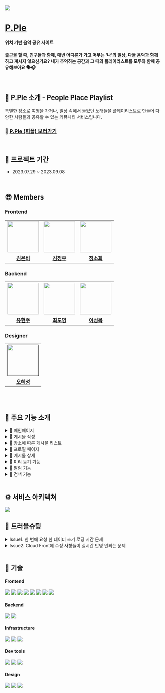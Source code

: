   <img src="https://file.notion.so/f/f/07023ed1-1f46-41e9-bb9a-4c2d8251cca4/6ce6c9ac-7c21-4c09-a3f2-8fecf97bed55/04.png?id=5a7b35ae-7602-42f6-8c1b-c2fa3b651084&table=block&spaceId=07023ed1-1f46-41e9-bb9a-4c2d8251cca4&expirationTimestamp=1694239200000&signature=_3pskICKYrPhQlVCmo7TGnorArOtlrFHGu9KTms2q5g&downloadName=04.png"/>
  
# [P.Ple](https://pple.today)

<b>위치 기반 음악 공유 사이트</b>

#### 출근을 할 때, 친구들과 함께, 매번 어디론가 가고 머무는 ‘나’의 일상, 다들 음악과 함께 하고 계시지 않으신가요? 내가 추억하는 공간과 그 때의 플레이리스트를 모두와 함께 공유해보아요 🗣️🎧

<br />

## 💜 P.Ple 소개 - People Place Playlist


특별한 장소로 여행을 가거나, 일상 속에서 들었던 노래들을 플레이리스트로 만들어 다양한 사람들과 공유할 수 있는 커뮤니티 서비스입니다.

### 🔗 **[P.Ple (피플) 보러가기](https://pple.today)**

<br />

## 📆 프로젝트 기간

-   2023.07.29 ~ 2023.09.08

<br />

## 😎 Members

### Frontend

<table>
  <tr>
    <td align="center"><a href="https://github.com/Aurora-in-Wonderland"><img src="https://github.com/Aurora-in-Wonderland/shooting-game/assets/99107568/6957169b-5d2f-4090-bd22-f3d198bd4c3c" width="100px" /></a></td>
    <td align="center"><a href="https://github.com/ownage2"><img src="https://avatars.githubusercontent.com/u/121753617?v=4" 
    width="100px" /></a></td>
    <td align="center"><a href="https://github.com/heexohee"><img src="https://user-images.githubusercontent.com/90495580/169259379-a913dd30-fa7f-4309-af30-9bd94c9608a6.png" width="100px" /></a></td>
  </tr>
   <tr>
    <td align="center"><b><a href="https://github.com/Aurora-in-Wonderland">김은비</a></b></td>
    <td align="center"><b><a href="https://github.com/ownage2">김정우</a></b></td>
    <td align="center"><b><a href="https://github.com/heexohee">정소희</a></b></td>
  </tr>
</table>

### Backend

<table>

  <tr>
    <td align="center"><a href="https://github.com/hyunJuS2"><img src="https://avatars.githubusercontent.com/u/134916809?v=4" width="100px" /></a></td>
    <td align="center"><a href="https://github.com/mabyoungg"><img src="https://avatars.githubusercontent.com/u/131260371?v=4" 
    width="100px" /></a></td>
    <td align="center"><a href="https://github.com/REWELLGOM"><img src="https://avatars.githubusercontent.com/u/129605750?v=4" width="100px" /></a></td>
  </tr>
   <tr>
    <td align="center"><b><a href="https://github.com/hyunJuS2">유현주</a></b></td>
    <td align="center"><b><a href="https://github.com/mabyoungg">최도영</a></b></td>
    <td align="center"><b><a href="https://github.com/REWELLGOM">이성목</a></b></td>
  </tr>
</table>

### Designer

<table>

  <tr>
    <td align="center"><a href=""><img src="https://github.com/Aurora-in-Wonderland/shooting-game/assets/99107568/8bb61043-621b-49b8-a031-44ac066b438e" width="100px" /></a>
   
  </tr>
   <tr>
    <td align="center"><b><a href="https://github.com/Aurora-in-Wonderland">오혜성</a></b></td>
  </tr>
</table>

<br/>
<br/>

## 💜 주요 기능 소개

<details>
<summary>📌 메인페이지</summary>

-   인기 포스팅, 추천 플레이리스트 등 P.Ple의 주 컨텐츠들을 확인할 수 있습니다.
<table>
  <tr>
    <td align="center"><img src="https://file.notion.so/f/f/07023ed1-1f46-41e9-bb9a-4c2d8251cca4/44775701-f78f-4541-8277-a8488c446f52/%E1%84%86%E1%85%A9%E1%86%A8_%E1%84%92%E1%85%A9%E1%86%B701.png?id=3ab67afe-993b-4d4d-9a77-2cfe69c2df66&table=block&spaceId=07023ed1-1f46-41e9-bb9a-4c2d8251cca4&expirationTimestamp=1694232000000&signature=g4nmsgH0dNXW0hf_y-HgRjqGUML3U0NQsYf4j7d62XQ&downloadName=%E1%84%86%E1%85%A9%E1%86%A8_%E1%84%92%E1%85%A9%E1%86%B701.png" width="100%" /></a></td>
    <td align="center"><img src="https://file.notion.so/f/f/07023ed1-1f46-41e9-bb9a-4c2d8251cca4/b7d0b4bc-6bfb-44e7-91f9-8ad650513e31/%E1%84%86%E1%85%A9%E1%86%A8_%E1%84%92%E1%85%A9%E1%86%B702.png?id=ce5e0996-5c1f-4e06-8ebe-4190dc8236f4&table=block&spaceId=07023ed1-1f46-41e9-bb9a-4c2d8251cca4&expirationTimestamp=1694232000000&signature=tag667tw4xeBp0Nl5FBjNospmBvcPHlPlibOrKJPlYI&downloadName=%E1%84%86%E1%85%A9%E1%86%A8_%E1%84%92%E1%85%A9%E1%86%B702.png" width="100%" /></a></td>
    <td align="center"><img src="https://file.notion.so/f/f/07023ed1-1f46-41e9-bb9a-4c2d8251cca4/df980c54-5558-4f08-a56d-0d3ef4027a84/%E1%84%86%E1%85%A9%E1%86%A8_%E1%84%92%E1%85%A9%E1%86%B703.png?id=25297b48-9898-4941-a853-b9254b51c3a8&table=block&spaceId=07023ed1-1f46-41e9-bb9a-4c2d8251cca4&expirationTimestamp=1694232000000&signature=EswMjY7I7GsyxOPdxlpCJ-GLAgyOAoPfGVOYnvz-5K8&downloadName=%E1%84%86%E1%85%A9%E1%86%A8_%E1%84%92%E1%85%A9%E1%86%B703.png" width="100%" /></a></td>   
  </tr>
</table>
</details>

<details>
<summary>📌 게시물 작성</summary>

-   장소 검색, 노래 검색을 이용해 해당 장소에 어울리는 플레이 리스트를 담아 게시물을 작성할 수 있습니다.
<table>
  <tr>
    <td align="center"><img src="https://file.notion.so/f/f/07023ed1-1f46-41e9-bb9a-4c2d8251cca4/5a413cf0-d3f3-4fff-b6d6-51e1d59dd443/%E1%84%86%E1%85%A9%E1%86%A8_%E1%84%80%E1%85%A6%E1%84%89%E1%85%B5%E1%84%86%E1%85%AE%E1%86%AF%E1%84%8C%E1%85%A1%E1%86%A8%E1%84%89%E1%85%A5%E1%86%BC01_2.png?id=f2491227-1458-4685-922a-df94c975f39b&table=block&spaceId=07023ed1-1f46-41e9-bb9a-4c2d8251cca4&expirationTimestamp=1694232000000&signature=ZcrwpoefCDKbMspix5BkQypCdvCRNj46B6mBLfxyMBY&downloadName=%E1%84%86%E1%85%A9%E1%86%A8_%E1%84%80%E1%85%A6%E1%84%89%E1%85%B5%E1%84%86%E1%85%AE%E1%86%AF%E1%84%8C%E1%85%A1%E1%86%A8%E1%84%89%E1%85%A5%E1%86%BC01_2.png" width="100%" /></a></td>
    <td align="center"><img src="https://file.notion.so/f/f/07023ed1-1f46-41e9-bb9a-4c2d8251cca4/b88efbd9-1eaa-41b4-9e69-dd8278214efe/%E1%84%86%E1%85%A9%E1%86%A8_%E1%84%8C%E1%85%B5%E1%84%83%E1%85%A9%E1%84%91%E1%85%A6%E1%84%8B%E1%85%B5%E1%84%8C%E1%85%B5_%E1%84%91%E1%85%B5%E1%86%AB_2.png?id=2df42b6c-0400-46a3-a200-06100de75cfb&table=block&spaceId=07023ed1-1f46-41e9-bb9a-4c2d8251cca4&expirationTimestamp=1694232000000&signature=P0l6Zep4wwUjEcGhB4uDaOAuSaYkKrEtl4hfpXGMZIw&downloadName=%E1%84%86%E1%85%A9%E1%86%A8_%E1%84%8C%E1%85%B5%E1%84%83%E1%85%A9%E1%84%91%E1%85%A6%E1%84%8B%E1%85%B5%E1%84%8C%E1%85%B5_%E1%84%91%E1%85%B5%E1%86%AB_2.png" width="100%" /></a></td>
    <td align="center"><img src="https://file.notion.so/f/f/07023ed1-1f46-41e9-bb9a-4c2d8251cca4/c726f297-75e8-418b-8640-f288ce0a8a5a/%E1%84%86%E1%85%A9%E1%86%A8_%E1%84%80%E1%85%A6%E1%84%89%E1%85%B5%E1%84%86%E1%85%AE%E1%86%AF%E1%84%8C%E1%85%A1%E1%86%A8%E1%84%89%E1%85%A5%E1%86%BC_03_2.png?id=128b8d87-49c5-40e4-8096-b5b09df1f484&table=block&spaceId=07023ed1-1f46-41e9-bb9a-4c2d8251cca4&expirationTimestamp=1694232000000&signature=Q8cjhBaaAf_4fNEmRZBNSLMMqFNMbWSse-whsQcR_wU&downloadName=%E1%84%86%E1%85%A9%E1%86%A8_%E1%84%80%E1%85%A6%E1%84%89%E1%85%B5%E1%84%86%E1%85%AE%E1%86%AF%E1%84%8C%E1%85%A1%E1%86%A8%E1%84%89%E1%85%A5%E1%86%BC_03_2.png" width="100%" /></a></td>
    <td align="center"><img src="https://file.notion.so/f/f/07023ed1-1f46-41e9-bb9a-4c2d8251cca4/31828d6e-70b5-44d4-ac3a-8bdc765074dc/%E1%84%86%E1%85%A9%E1%86%A8_%E1%84%80%E1%85%A6%E1%84%89%E1%85%B5%E1%84%86%E1%85%AE%E1%86%AF%E1%84%8C%E1%85%A1%E1%86%A8%E1%84%89%E1%85%A5%E1%86%BC_04_2.png?id=eb0132bf-d382-445d-8938-ebc5a20b2170&table=block&spaceId=07023ed1-1f46-41e9-bb9a-4c2d8251cca4&expirationTimestamp=1694232000000&signature=fOHqHoBfBTQ4GLMAfo-5oDAQNu7zw7ziYHdLQFQf_OE&downloadName=%E1%84%86%E1%85%A9%E1%86%A8_%E1%84%80%E1%85%A6%E1%84%89%E1%85%B5%E1%84%86%E1%85%AE%E1%86%AF%E1%84%8C%E1%85%A1%E1%86%A8%E1%84%89%E1%85%A5%E1%86%BC_04_2.png" width="100%" /></a></td>
  </tr>
</table>
</details>

<details>
<summary>📌 장소에 따른 게시물 리스트</summary>

-   GPS 기능을 통해 현재 내 위치 주변이나 특정 장소를 검색하여 그 주변의 작성된 게시물을 확인할 수 있습니다.

<table>
  <tr>
    <td align="center"><img src="https://file.notion.so/f/f/07023ed1-1f46-41e9-bb9a-4c2d8251cca4/5a413cf0-d3f3-4fff-b6d6-51e1d59dd443/%E1%84%86%E1%85%A9%E1%86%A8_%E1%84%80%E1%85%A6%E1%84%89%E1%85%B5%E1%84%86%E1%85%AE%E1%86%AF%E1%84%8C%E1%85%A1%E1%86%A8%E1%84%89%E1%85%A5%E1%86%BC01_2.png?id=f2491227-1458-4685-922a-df94c975f39b&table=block&spaceId=07023ed1-1f46-41e9-bb9a-4c2d8251cca4&expirationTimestamp=1694232000000&signature=ZcrwpoefCDKbMspix5BkQypCdvCRNj46B6mBLfxyMBY&downloadName=%E1%84%86%E1%85%A9%E1%86%A8_%E1%84%80%E1%85%A6%E1%84%89%E1%85%B5%E1%84%86%E1%85%AE%E1%86%AF%E1%84%8C%E1%85%A1%E1%86%A8%E1%84%89%E1%85%A5%E1%86%BC01_2.png" width="100%" /></a></td>
    <td align="center"><img src="https://file.notion.so/f/f/07023ed1-1f46-41e9-bb9a-4c2d8251cca4/b88efbd9-1eaa-41b4-9e69-dd8278214efe/%E1%84%86%E1%85%A9%E1%86%A8_%E1%84%8C%E1%85%B5%E1%84%83%E1%85%A9%E1%84%91%E1%85%A6%E1%84%8B%E1%85%B5%E1%84%8C%E1%85%B5_%E1%84%91%E1%85%B5%E1%86%AB_2.png?id=2df42b6c-0400-46a3-a200-06100de75cfb&table=block&spaceId=07023ed1-1f46-41e9-bb9a-4c2d8251cca4&expirationTimestamp=1694232000000&signature=P0l6Zep4wwUjEcGhB4uDaOAuSaYkKrEtl4hfpXGMZIw&downloadName=%E1%84%86%E1%85%A9%E1%86%A8_%E1%84%8C%E1%85%B5%E1%84%83%E1%85%A9%E1%84%91%E1%85%A6%E1%84%8B%E1%85%B5%E1%84%8C%E1%85%B5_%E1%84%91%E1%85%B5%E1%86%AB_2.png" width="100%" /></a></td>
   
  </tr>
   <!-- <tr>
    <td align="center"><b>메인페이지1</b></td>
    <td align="center"><b>오혜성</b></td>
    <td align="center"><b>오혜성</b></td>
  </tr> -->
</table>

-   GPS 기능을 통해 현재 내 위치 주변이나 특정 장소를 검색하여 그 주변의 작성된 게시물을 확인할 수 있습니다.
</details>

<details>
<summary>📌 프로필 페이지</summary>

-   내 프로필과 회원 정보를 수정할 수 있고, 내 포스팅, 팔로워, 댓글 등을 한 눈에 보고 관리할 수 있습니다.
-   다른 사람의 프로필의 경우 포스팅, 팔로워를 확인할 수 있습니다.

<table>
  <tr>
    <td align="center"><img src="https://file.notion.so/f/f/07023ed1-1f46-41e9-bb9a-4c2d8251cca4/7ccf3fdc-01cc-4b1d-9e22-a3e4968c4d6e/%E1%84%86%E1%85%A1%E1%84%8B%E1%85%B5%E1%84%91%E1%85%A6%E1%84%8B%E1%85%B5%E1%84%8C%E1%85%B5_%E1%84%89%E1%85%A1%E1%86%BC%E1%84%89%E1%85%A6_%E1%84%91%E1%85%B5%E1%84%91%E1%85%B3%E1%86%AF%E1%84%85%E1%85%A5.png?id=99822b1e-173d-418b-9d4f-b41444b19147&table=block&spaceId=07023ed1-1f46-41e9-bb9a-4c2d8251cca4&expirationTimestamp=1694232000000&signature=puXKnySAjbdCT_v3dmcvzeUAtKBfde9NkolXH28IlSI&downloadName=%E1%84%86%E1%85%A1%E1%84%8B%E1%85%B5%E1%84%91%E1%85%A6%E1%84%8B%E1%85%B5%E1%84%8C%E1%85%B5_%E1%84%89%E1%85%A1%E1%86%BC%E1%84%89%E1%85%A6_%E1%84%91%E1%85%B5%E1%84%91%E1%85%B3%E1%86%AF%E1%84%85%E1%85%A5.png" width="100%" /></a></td>
    <td align="center"><img src="https://file.notion.so/f/f/07023ed1-1f46-41e9-bb9a-4c2d8251cca4/475f6153-cd46-4532-9f26-d35f5ccd2c2d/%E1%84%86%E1%85%A1%E1%84%8B%E1%85%B5%E1%84%91%E1%85%A6%E1%84%8B%E1%85%B5%E1%84%8C%E1%85%B5_%E1%84%89%E1%85%A1%E1%86%BC%E1%84%89%E1%85%A6_%E1%84%83%E1%85%A2%E1%86%BA%E1%84%80%E1%85%B3%E1%86%AF.png?id=0529f24e-f676-4f16-8329-2099c390a7a9&table=block&spaceId=07023ed1-1f46-41e9-bb9a-4c2d8251cca4&expirationTimestamp=1694232000000&signature=93AHoD-lzG-hDMlZW4Kxln-Qd6LU5CXu9LWg4i2iMEY&downloadName=%E1%84%86%E1%85%A1%E1%84%8B%E1%85%B5%E1%84%91%E1%85%A6%E1%84%8B%E1%85%B5%E1%84%8C%E1%85%B5_%E1%84%89%E1%85%A1%E1%86%BC%E1%84%89%E1%85%A6_%E1%84%83%E1%85%A2%E1%86%BA%E1%84%80%E1%85%B3%E1%86%AF.png" width="100%" /></a></td>
    <td align="center"><img src="https://file.notion.so/f/f/07023ed1-1f46-41e9-bb9a-4c2d8251cca4/a866a81a-4c93-4a87-939e-06f0fdc4a14a/%E1%84%86%E1%85%A9%E1%86%A8_%E1%84%91%E1%85%B3%E1%84%85%E1%85%A9%E1%84%91%E1%85%B5%E1%86%AF%E1%84%89%E1%85%AE%E1%84%8C%E1%85%A5%E1%86%BC.png?id=92c3b82e-a00d-403a-b0a2-7f4cdcf30099&table=block&spaceId=07023ed1-1f46-41e9-bb9a-4c2d8251cca4&expirationTimestamp=1694232000000&signature=vxI6_oAR-d8h1Nc4hjJUTdhbfHJZNcBwRV9diB9l1W8&downloadName=%E1%84%86%E1%85%A9%E1%86%A8_%E1%84%91%E1%85%B3%E1%84%85%E1%85%A9%E1%84%91%E1%85%B5%E1%86%AF%E1%84%89%E1%85%AE%E1%84%8C%E1%85%A5%E1%86%BC.png" width="100%" /></a></td>
   
  </tr>
</table>
<table>
  <tr>
    <td align="center"><img src="https://file.notion.so/f/f/07023ed1-1f46-41e9-bb9a-4c2d8251cca4/bd159fc3-3df2-4722-aa77-b0ae84a8cf04/%E1%84%86%E1%85%A9%E1%86%A8_%E1%84%86%E1%85%A1%E1%84%8B%E1%85%B5%E1%84%91%E1%85%A6%E1%84%8B%E1%85%B5%E1%84%8C%E1%85%B5_01.png?id=2f080183-709f-4614-9cad-60f264a9496e&table=block&spaceId=07023ed1-1f46-41e9-bb9a-4c2d8251cca4&expirationTimestamp=1694232000000&signature=GmrGmi2Sd2iE-kpoeuxUT2YjU_8jOEEdHfZG23ZUeAM&downloadName=%E1%84%86%E1%85%A9%E1%86%A8_%E1%84%86%E1%85%A1%E1%84%8B%E1%85%B5%E1%84%91%E1%85%A6%E1%84%8B%E1%85%B5%E1%84%8C%E1%85%B5_01.png" width="100%" /></a></td>
    <td align="center"><img src="https://file.notion.so/f/f/07023ed1-1f46-41e9-bb9a-4c2d8251cca4/2e4cca0d-0806-4e49-8f73-340d580604cb/%E1%84%86%E1%85%A9%E1%86%A8_%E1%84%86%E1%85%A1%E1%84%8B%E1%85%B5%E1%84%91%E1%85%A6%E1%84%8B%E1%85%B5%E1%84%8C%E1%85%B502.png?id=3291d8e3-32d4-428b-97c1-d261c96677c1&table=block&spaceId=07023ed1-1f46-41e9-bb9a-4c2d8251cca4&expirationTimestamp=1694232000000&signature=2UMOTpcL-ngge_Kdx_cPkmYw_1e3r2yZrKatcj1j3wQ&downloadName=%E1%84%86%E1%85%A9%E1%86%A8_%E1%84%86%E1%85%A1%E1%84%8B%E1%85%B5%E1%84%91%E1%85%A6%E1%84%8B%E1%85%B5%E1%84%8C%E1%85%B502.png" width="100%" /></a></td>
    <td align="center"><img src="https://file.notion.so/f/f/07023ed1-1f46-41e9-bb9a-4c2d8251cca4/c77879a4-e44f-41ef-ba12-8f39a8dc694f/%E1%84%86%E1%85%A9%E1%86%A8_%E1%84%86%E1%85%A1%E1%84%8B%E1%85%B5%E1%84%91%E1%85%A6%E1%84%8B%E1%85%B5%E1%84%8C%E1%85%B5_03.png?id=e7c0e7b5-2270-4643-8f34-ce836a32fb97&table=block&spaceId=07023ed1-1f46-41e9-bb9a-4c2d8251cca4&expirationTimestamp=1694232000000&signature=iWiFl2bQInLUk_uYiUkRD1VgkI2YswSV7ah8CQeuVms&downloadName=%E1%84%86%E1%85%A9%E1%86%A8_%E1%84%86%E1%85%A1%E1%84%8B%E1%85%B5%E1%84%91%E1%85%A6%E1%84%8B%E1%85%B5%E1%84%8C%E1%85%B5_03.png" width="100%" /></a></td>
  </tr>
</table>
</details>

<details>
<summary>📌 게시물 상세</summary>

-   게시물의 상세 내용을 확인하고 댓글을 남겨 다른 사람과 의견을 공유할 수 있습니다.

<table>
  <tr>
    <td align="center"><img src="https://file.notion.so/f/f/07023ed1-1f46-41e9-bb9a-4c2d8251cca4/2dce2a56-8b0d-42c3-8058-012211d4329c/%E1%84%86%E1%85%A9%E1%86%A8_%E1%84%80%E1%85%A6%E1%84%89%E1%85%B5%E1%84%86%E1%85%AE%E1%86%AF%E1%84%89%E1%85%A1%E1%86%BC%E1%84%89%E1%85%A6.png?id=01915fd2-4ace-417b-9023-ae8b8dbf59ed&table=block&spaceId=07023ed1-1f46-41e9-bb9a-4c2d8251cca4&expirationTimestamp=1694232000000&signature=jrFbPkWW5rIU_L4XePWdI4NCPhR7AU7wxQPuahVLVuA&downloadName=%E1%84%86%E1%85%A9%E1%86%A8_%E1%84%80%E1%85%A6%E1%84%89%E1%85%B5%E1%84%86%E1%85%AE%E1%86%AF%E1%84%89%E1%85%A1%E1%86%BC%E1%84%89%E1%85%A6.png" width="100%" /></a></td>
    <td align="center"><img src="https://file.notion.so/f/f/07023ed1-1f46-41e9-bb9a-4c2d8251cca4/6bd99654-ac14-4f5b-8b62-eb91048a33e2/%E1%84%86%E1%85%A9%E1%86%A8_%E1%84%83%E1%85%A2%E1%86%BA%E1%84%80%E1%85%B3%E1%86%AF.png?id=b0cfb202-8467-499f-a19d-5a900cd0d457&table=block&spaceId=07023ed1-1f46-41e9-bb9a-4c2d8251cca4&expirationTimestamp=1694232000000&signature=QntvxUSMEh6MspRhc82MmuS_dK3mR3saRDQpM7GFEdE&downloadName=%E1%84%86%E1%85%A9%E1%86%A8_%E1%84%83%E1%85%A2%E1%86%BA%E1%84%80%E1%85%B3%E1%86%AF.png" width="100%" /></a></td>   
  </tr>
</table>

-   마음에 드는 게시물에 좋아요를 하거나 작성자를 팔로우 할 수 있습니다.
</details>
<details>
<summary>📌 미리 듣기 기능</summary>

-   음악을 선택하면 Spotify에서 제공하는 30초 미리 듣기를 들을 수 있습니다.

<table>
  <tr>
    <td align="center"><img src="https://file.notion.so/f/f/07023ed1-1f46-41e9-bb9a-4c2d8251cca4/568409fa-3705-4a4e-aa9a-8054181b4875/%EB%AA%A9_%EB%AF%B8%EB%A6%AC%EB%93%A3%EA%B8%B0.png?id=2066e8c6-62df-40c4-91e7-c3a5a5303f6b&table=block&spaceId=07023ed1-1f46-41e9-bb9a-4c2d8251cca4&expirationTimestamp=1694232000000&signature=uqjQ-w6CVyxO7aFnXIuQBZ69vSDtI6DcxUOaVJ-QL5A&downloadName=%EB%AA%A9_%EB%AF%B8%EB%A6%AC%EB%93%A3%EA%B8%B0.png" width="50%" /></a></td>
  </tr>
</table>

-   한 번 더 음악을 선택하면 Spotify 사이트로 이동합니다.
</details>
<details>
<summary>📌 알림 기능</summary>

-   로그인한 유저는 팔로우를 받거나 작성한 글에 다른 유저가 좋아요, 댓글 작성을 하면 알림을 받을 수 있습니다.

<table>
  <tr>
    <td align="center"><img src="https://file.notion.so/f/f/07023ed1-1f46-41e9-bb9a-4c2d8251cca4/74fb411a-e87d-4158-95d6-4aecbd606989/Untitled.png?id=aa143c4f-920d-4d69-b92e-27fbe43e664a&table=block&spaceId=07023ed1-1f46-41e9-bb9a-4c2d8251cca4&expirationTimestamp=1694232000000&signature=5L2IZQWjZ2akxDjp8MtOR2kwSx6ALg7P3PsqSfm2O0g&downloadName=Untitled.png" width="100%" /></a></td>
    <td align="center"><img src="https://file.notion.so/f/f/07023ed1-1f46-41e9-bb9a-4c2d8251cca4/d8b0de8f-159c-4255-873e-d1aebccc8110/%EB%AA%A9_%EC%95%8C%EB%A6%BC_%ED%8C%94%EB%A1%9C%EC%9A%B0.png?id=2e2af10c-5503-45bb-8f07-71a6c70753e9&table=block&spaceId=07023ed1-1f46-41e9-bb9a-4c2d8251cca4&expirationTimestamp=1694232000000&signature=DSbqewffZgGOSF5bKL5ALk-7WLBYBZMeNtXDjYFQrBQ&downloadName=%EB%AA%A9_%EC%95%8C%EB%A6%BC_%ED%8C%94%EB%A1%9C%EC%9A%B0.png" width="100%" /></a></td>
  </tr>
</table>
</details>
<details>
<summary>📌 검색 기능</summary>

-   추천 포스팅, 인기 플레이스, 카테고리 별 인기 있는 노래, 인기 검색어를 확인할 수 있습니다.
-   검색어를 입력하여 관련된 포스팅, 플레이스, 음악, 피플러를 찾아볼 수 있습니다.

<table>
  <tr>
    <td align="center"><img src="https://file.notion.so/f/f/07023ed1-1f46-41e9-bb9a-4c2d8251cca4/e37e81ff-a096-482c-8d13-664f6a038eec/%E1%84%86%E1%85%A9%E1%86%A8_%E1%84%80%E1%85%A5%E1%86%B7%E1%84%89%E1%85%A2%E1%86%A801.png?id=6532e785-a639-4023-8533-a765414683c2&table=block&spaceId=07023ed1-1f46-41e9-bb9a-4c2d8251cca4&expirationTimestamp=1694232000000&signature=g6wzmSPA8hogPWQTnZqAOx0sSkXCH0c2dR37Dtzl7jQ&downloadName=%E1%84%86%E1%85%A9%E1%86%A8_%E1%84%80%E1%85%A5%E1%86%B7%E1%84%89%E1%85%A2%E1%86%A801.png" width="100%" /></a></td>
    <td align="center"><img src="https://file.notion.so/f/f/07023ed1-1f46-41e9-bb9a-4c2d8251cca4/80bedeba-5dc6-4fb6-93d4-410c4cab1685/%E1%84%86%E1%85%A9%E1%86%A8_%E1%84%80%E1%85%A5%E1%86%B7%E1%84%89%E1%85%A2%E1%86%A802.png?id=cf3bc042-84b0-4f54-a5c3-e6eb1b7eb7c2&table=block&spaceId=07023ed1-1f46-41e9-bb9a-4c2d8251cca4&expirationTimestamp=1694232000000&signature=VDTBbAfzZNhI2GNpddQqTxk-H0Ccr-DxOfT6vVLixP0&downloadName=%E1%84%86%E1%85%A9%E1%86%A8_%E1%84%80%E1%85%A5%E1%86%B7%E1%84%89%E1%85%A2%E1%86%A802.png" width="100%" /></a></td>
    <td align="center"><img src="https://file.notion.so/f/f/07023ed1-1f46-41e9-bb9a-4c2d8251cca4/26892a46-1df2-4396-af93-35a4ad113816/%E1%84%86%E1%85%A9%E1%86%A8_%E1%84%80%E1%85%A5%E1%86%B7%E1%84%89%E1%85%A2%E1%86%A8_%E1%84%89%E1%85%AE%E1%86%AB%E1%84%8B%E1%85%B1%E1%84%8B%E1%85%A9%E1%84%91%E1%85%B3%E1%86%AB.png?id=76c1c51e-c097-4298-93ab-090a3ba6f8fc&table=block&spaceId=07023ed1-1f46-41e9-bb9a-4c2d8251cca4&expirationTimestamp=1694232000000&signature=8BdZWRA5zz9DV3bG6ynce1ZQPvdTI-4IFxy10dgvzyA&downloadName=%E1%84%86%E1%85%A9%E1%86%A8_%E1%84%80%E1%85%A5%E1%86%B7%E1%84%89%E1%85%A2%E1%86%A8_%E1%84%89%E1%85%AE%E1%86%AB%E1%84%8B%E1%85%B1%E1%84%8B%E1%85%A9%E1%84%91%E1%85%B3%E1%86%AB.png" width="100%" /></a></td>
  </tr>
</table>
</details>

<br />

## ⚙️ 서비스 아키텍쳐

<img src="https://file.notion.so/f/f/07023ed1-1f46-41e9-bb9a-4c2d8251cca4/8dd8a975-6cbf-4686-b56c-0f39a18a830b/11111.png?id=de6c44b3-20d3-4dca-8adf-ce7e5d75a8e7&table=block&spaceId=07023ed1-1f46-41e9-bb9a-4c2d8251cca4&expirationTimestamp=1694232000000&signature=bsFTo5_veSeL8CCAuUCk4-ELV6FhhBQCuF1FflUvVdk&downloadName=11111.png">

<br>

## 🔫 트러블슈팅

<details>
<summary> Issue1. 한 번에 요청 한 데이터 초기 로딩 시간 문제 </summary>

문제 : 메인 페이지에서 많은 컨텐츠에 대한 요청을 한꺼번에 해서 초기 로딩 시간이 긴 문제

시도 : 로딩 스켈레톤을 적용해 사용자 경험 개선
→ 근본적인 문제인 로딩 시간을 개선하지 못함

해결 : 컨텐츠 각 요소 별로 API 요청 분리<br>
→ Intersection Observer API를 사용해 Lazy Loading 구현<br>
화면에 보이지 않는 요소들에 대한 요청 X<br>
→ 초기 로딩 시간 개선

</details>

<details>
<summary> Issue2. Cloud Front에 수정 사항들이 실시간 반영 안되는 문제 </summary>

문제 : Cloud Front에 수정 사항들이 실시간 반영 안되는 문제

시도 : 공식 배포 전까지 캐시 정책 CachingDisabled 설정

해결 : 무효화 생성해 적용 or 캐시 정책을 만들어 원하는 TTL 설정

</details>

<br />

## 🐰 기술

#### Frontend

<p>
  <img src="https://img.shields.io/badge/React-61DAFB?style=for-the-badge&logo=React&logoColor=black">
  <img src="https://img.shields.io/badge/typescript-blue?style=for-the-badge&logo=typescript&logoColor=white">
  <img src="https://img.shields.io/badge/axios-007CE2?style=for-the-badge&logo=axios&logoColor=white" >
  <img src="https://img.shields.io/badge/React_Router-CA4245?style=for-the-badge&logo=react-router&logoColor=white">
  <img src="https://img.shields.io/badge/redux-%23593d88.svg?style=for-the-badge&logo=redux&logoColor=white" >
  <img src="https://img.shields.io/badge/styled--components-DB7093?style=for-the-badge&logo=styled-components&logoColor=white" >
    <img src="https://img.shields.io/badge/AWS-%23FF9900.svg?style=for-the-badge&logo=amazon-aws&logoColor=white" /> 
      <img src="https://img.shields.io/badge/React_Query-CA4245?style=for-the-badge&logo=reactquery-aws&logoColor=white" /> 
</p>

#### Backend

<p>

<img src="https://img.shields.io/badge/Spring Boot-6DB33F?style=for-the-badge&logo=Spring Boot&logoColor=yellow">
<img src="https://img.shields.io/badge/Spring-White?style=for-the-badge&logo=Spring&logoColor=yellow">

 
</p>

#### Infrastructure

<p>
  <img src="https://img.shields.io/badge/AWS-%23FF9900.svg?style=for-the-badge&logo=amazon-aws&logoColor=white" > 
  <img src="https://img.shields.io/badge/Cloud Front-CA4245?style=for-the-badge&logoColor=white">
  <img src="https://img.shields.io/badge/route53-F7A81B?style=for-the-badge&logo=route53&logoColor=white">
  
</p>

#### Dev tools

<p> 
  <img src="https://img.shields.io/badge/Visual%20Studio%20Code-0078d7.svg?style=for-the-badge&logo=visual-studio-code&logoColor=white">
  <img src="https://img.shields.io/badge/git-%23F05033.svg?style=for-the-badge&logo=git&logoColor=white">
  <img src="https://img.shields.io/badge/github-%23121011.svg?style=for-the-badge&logo=github&logoColor=white">
</p>

#### Design

<p>
  <img src="https://img.shields.io/badge/Figma-F24E1E?style=for-the-badge&logo=Figma&logoColor=white"/>
  <img src="https://img.shields.io/badge/Adobe Illustrator-FF9A00?style=for-the-badge&logo=Adobe Illustrator&logoColor=white"/>
  <img src="https://img.shields.io/badge/Adobe Photoshop-31A8FF?style=for-the-badge&logo=Adobe Photoshop&logoColor=white"/>
</p>
